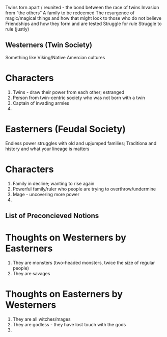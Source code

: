 Twins torn apart / reunited - the bond between the race of twins
Invasion from “the others”
A family to be redeemed
The resurgence of magic/magical things and how that might look to those who do not believe
Friendships and how they form and are tested
Struggle for rule
Struggle to rule (justly)

## Westerners (Twin Society)



Something like Viking/Native Amercian cultures

# Characters
1. Twins - draw their power from each other; estranged
2. Person from twin-centric society who was not born with a twin
3. Captain of invading armies
4. 

# Easterners (Feudal Society)
Endless power struggles with old and upjumped families; Traditiona and history and what your lineage is matters

# Characters
1. Family in decline; wanting to rise again
2. Powerful family/ruler who people are trying to overthrow/undermine
3. Mage - uncovering more power
4. 

## List of Preconcieved Notions

# Thoughts on Westerners by Easterners
1. They are monsters (two-headed monsters, twice the size of regular people)
2. They are savages

# Thoughts on Easterners by Westerners
1. They are all witches/mages
2. They are godless - they have lost touch with the gods
3. 

